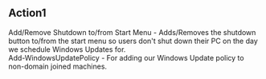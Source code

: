 ## Action1
Add/Remove Shutdown to/from Start Menu - Adds/Removes the shutdown button to/from the start menu so users don't shut down their PC on the day we schedule Windows Updates for.  
Add-WindowsUpdatePolicy - For adding our Windows Update policy to non-domain joined machines.  
